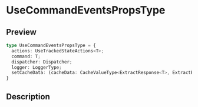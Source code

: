 
      
# UseCommandEventsPropsType

<div class="api-docs__section" data-reactroot="">

## Preview

</div><div class="api-docs__preview type" data-reactroot="">

```ts
type UseCommandEventsPropsType = {
  actions: UseTrackedStateActions<T>; 
  command: T; 
  dispatcher: Dispatcher; 
  logger: LoggerType; 
  setCacheData: (cacheData: CacheValueType<ExtractResponse<T>, ExtractError<T>>) => void; 
}
```

</div><div class="api-docs__section" data-reactroot="">

## Description

</div><div class="api-docs__description" data-reactroot=""><span class="api-docs__do-not-parse">



</span></div>